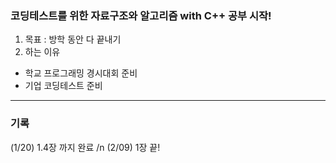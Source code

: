 ### 코딩테스트를 위한 자료구조와 알고리즘 with C++ 공부 시작!

1. 목표 : 방학 동안 다 끝내기
2. 하는 이유
 - 학교 프로그래밍 경시대회 준비
 - 기업 코딩테스트 준비

-------

### 기록
(1/20) 1.4장 까지 완료 /n
(2/09) 1장 끝! 
